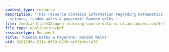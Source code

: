 ```yaml
---
content_type: resource
description: 'This resource contains information regarding mathematics for computer
  science, random walks & pagerank: Random walks.'
file: /media/https%3A/open-learning-course-data-rc.s3.amazonaws.com/6-042j-mathematics-for-computer-science-spring-2015/32817d9a5314df3982f04e534cbc1e7d_MIT6_042JS15_RandomWalks.pdf
file_type: application/pdf
resourcetype: Document
title: 'Random Walks & Pagerank: Random Walks'
uid: 32817d9a-5314-df39-82f0-4e534cbc1e7d
---
```

